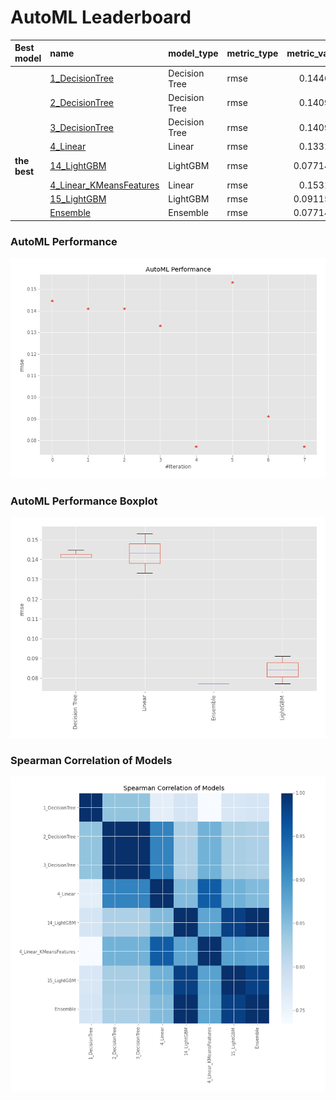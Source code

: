 # AutoML Leaderboard

| Best model   | name                                                         | model_type    | metric_type   |   metric_value |   train_time |
|:-------------|:-------------------------------------------------------------|:--------------|:--------------|---------------:|-------------:|
|              | [1_DecisionTree](1_DecisionTree/README.md)                   | Decision Tree | rmse          |      0.144646  |         0.5  |
|              | [2_DecisionTree](2_DecisionTree/README.md)                   | Decision Tree | rmse          |      0.140926  |         0.48 |
|              | [3_DecisionTree](3_DecisionTree/README.md)                   | Decision Tree | rmse          |      0.140926  |         0.55 |
|              | [4_Linear](4_Linear/README.md)                               | Linear        | rmse          |      0.133148  |         0.61 |
| **the best** | [14_LightGBM](14_LightGBM/README.md)                         | LightGBM      | rmse          |      0.0771442 |         3.33 |
|              | [4_Linear_KMeansFeatures](4_Linear_KMeansFeatures/README.md) | Linear        | rmse          |      0.153149  |         0.77 |
|              | [15_LightGBM](15_LightGBM/README.md)                         | LightGBM      | rmse          |      0.0911548 |         2.51 |
|              | [Ensemble](Ensemble/README.md)                               | Ensemble      | rmse          |      0.0771442 |         0.24 |

### AutoML Performance
![AutoML Performance](ldb_performance.png)

### AutoML Performance Boxplot
![AutoML Performance Boxplot](ldb_performance_boxplot.png)

### Spearman Correlation of Models
![models spearman correlation](correlation_heatmap.png)

